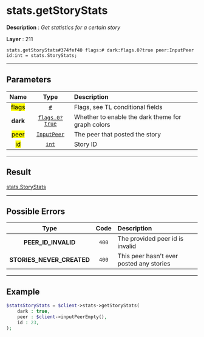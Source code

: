 # stats.getStoryStats

**Description** : *Get statistics for a certain story*

**Layer** : 211

```tl
stats.getStoryStats#374fef40 flags:# dark:flags.0?true peer:InputPeer id:int = stats.StoryStats;
```

---

## Parameters

| Name | Type | Description |
| :---: | :---: | :--- |
| <mark>flags</mark> | [`#`](type/#) | Flags, see TL conditional fields |
| **dark** | [`flags.0?true`](type/true) | Whether to enable the dark theme for graph colors |
| <mark>peer</mark> | [`InputPeer`](type/InputPeer) | The peer that posted the story |
| <mark>id</mark> | [`int`](type/int) | Story ID |

---

## Result

[stats.StoryStats](type/stats.StoryStats)

---

## Possible Errors

| Type | Code | Description |
| :---: | :---: | :--- |
| **PEER_ID_INVALID** | `400` | The provided peer id is invalid |
| **STORIES_NEVER_CREATED** | `400` | This peer hasn't ever posted any stories |

---

## Example

```php
$statsStoryStats = $client->stats->getStoryStats(
	dark : true,
	peer : $client->inputPeerEmpty(),
	id : 23,
);
```